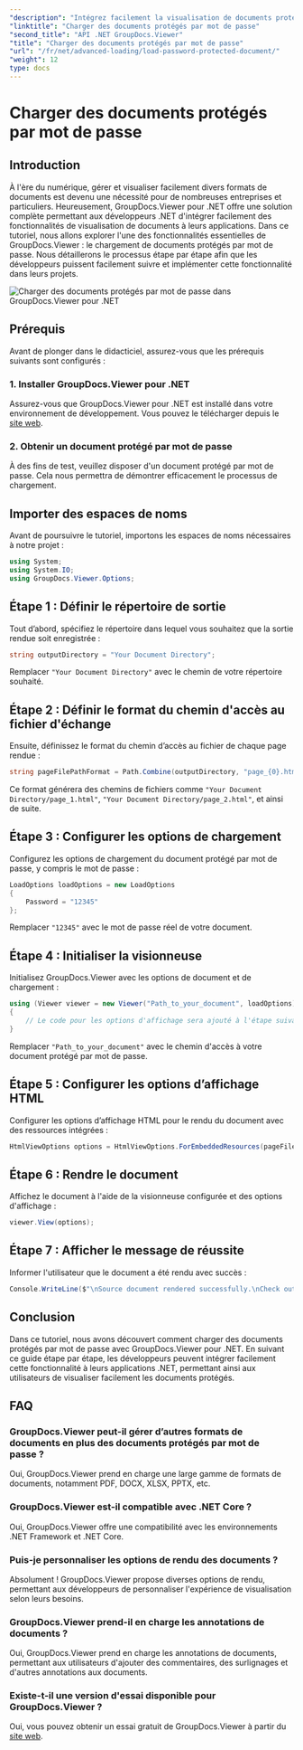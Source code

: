 ```yaml
---
"description": "Intégrez facilement la visualisation de documents protégés par mot de passe à vos applications .NET grâce à GroupDocs.Viewer pour .NET. Suivez notre tutoriel étape par étape pour une gestion fluide."
"linktitle": "Charger des documents protégés par mot de passe"
"second_title": "API .NET GroupDocs.Viewer"
"title": "Charger des documents protégés par mot de passe"
"url": "/fr/net/advanced-loading/load-password-protected-document/"
"weight": 12
type: docs
---
```

# Charger des documents protégés par mot de passe

## Introduction
À l'ère du numérique, gérer et visualiser facilement divers formats de documents est devenu une nécessité pour de nombreuses entreprises et particuliers. Heureusement, GroupDocs.Viewer pour .NET offre une solution complète permettant aux développeurs .NET d'intégrer facilement des fonctionnalités de visualisation de documents à leurs applications. Dans ce tutoriel, nous allons explorer l'une des fonctionnalités essentielles de GroupDocs.Viewer : le chargement de documents protégés par mot de passe. Nous détaillerons le processus étape par étape afin que les développeurs puissent facilement suivre et implémenter cette fonctionnalité dans leurs projets.

![Charger des documents protégés par mot de passe dans GroupDocs.Viewer pour .NET](/viewer/advanced-loading/load-password-protected-documents-img.png)

## Prérequis
Avant de plonger dans le didacticiel, assurez-vous que les prérequis suivants sont configurés :
### 1. Installer GroupDocs.Viewer pour .NET
Assurez-vous que GroupDocs.Viewer pour .NET est installé dans votre environnement de développement. Vous pouvez le télécharger depuis le [site web](https://releases.groupdocs.com/viewer/net/).
### 2. Obtenir un document protégé par mot de passe
À des fins de test, veuillez disposer d'un document protégé par mot de passe. Cela nous permettra de démontrer efficacement le processus de chargement.

## Importer des espaces de noms
Avant de poursuivre le tutoriel, importons les espaces de noms nécessaires à notre projet :
```csharp
using System;
using System.IO;
using GroupDocs.Viewer.Options;
```

## Étape 1 : Définir le répertoire de sortie
Tout d’abord, spécifiez le répertoire dans lequel vous souhaitez que la sortie rendue soit enregistrée :
```csharp
string outputDirectory = "Your Document Directory";
```
Remplacer `"Your Document Directory"` avec le chemin de votre répertoire souhaité.
## Étape 2 : Définir le format du chemin d'accès au fichier d'échange
Ensuite, définissez le format du chemin d’accès au fichier de chaque page rendue :
```csharp
string pageFilePathFormat = Path.Combine(outputDirectory, "page_{0}.html");
```
Ce format générera des chemins de fichiers comme `"Your Document Directory/page_1.html"`, `"Your Document Directory/page_2.html"`, et ainsi de suite.
## Étape 3 : Configurer les options de chargement
Configurez les options de chargement du document protégé par mot de passe, y compris le mot de passe :
```csharp
LoadOptions loadOptions = new LoadOptions
{
    Password = "12345"
};
```
Remplacer `"12345"` avec le mot de passe réel de votre document.
## Étape 4 : Initialiser la visionneuse
Initialisez GroupDocs.Viewer avec les options de document et de chargement :
```csharp
using (Viewer viewer = new Viewer("Path_to_your_document", loadOptions))
{
    // Le code pour les options d'affichage sera ajouté à l'étape suivante.
}
```
Remplacer `"Path_to_your_document"` avec le chemin d'accès à votre document protégé par mot de passe.
## Étape 5 : Configurer les options d’affichage HTML
Configurer les options d’affichage HTML pour le rendu du document avec des ressources intégrées :
```csharp
HtmlViewOptions options = HtmlViewOptions.ForEmbeddedResources(pageFilePathFormat);
```
## Étape 6 : Rendre le document
Affichez le document à l'aide de la visionneuse configurée et des options d'affichage :
```csharp
viewer.View(options);
```
## Étape 7 : Afficher le message de réussite
Informer l'utilisateur que le document a été rendu avec succès :
```csharp
Console.WriteLine($"\nSource document rendered successfully.\nCheck output in {outputDirectory}.");
```

## Conclusion
Dans ce tutoriel, nous avons découvert comment charger des documents protégés par mot de passe avec GroupDocs.Viewer pour .NET. En suivant ce guide étape par étape, les développeurs peuvent intégrer facilement cette fonctionnalité à leurs applications .NET, permettant ainsi aux utilisateurs de visualiser facilement les documents protégés.
## FAQ
### GroupDocs.Viewer peut-il gérer d’autres formats de documents en plus des documents protégés par mot de passe ?
Oui, GroupDocs.Viewer prend en charge une large gamme de formats de documents, notamment PDF, DOCX, XLSX, PPTX, etc.
### GroupDocs.Viewer est-il compatible avec .NET Core ?
Oui, GroupDocs.Viewer offre une compatibilité avec les environnements .NET Framework et .NET Core.
### Puis-je personnaliser les options de rendu des documents ?
Absolument ! GroupDocs.Viewer propose diverses options de rendu, permettant aux développeurs de personnaliser l'expérience de visualisation selon leurs besoins.
### GroupDocs.Viewer prend-il en charge les annotations de documents ?
Oui, GroupDocs.Viewer prend en charge les annotations de documents, permettant aux utilisateurs d'ajouter des commentaires, des surlignages et d'autres annotations aux documents.
### Existe-t-il une version d'essai disponible pour GroupDocs.Viewer ?
Oui, vous pouvez obtenir un essai gratuit de GroupDocs.Viewer à partir du [site web](https://releases.groupdocs.com/).